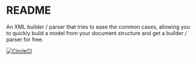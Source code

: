 # README

An XML builder / parser that tries to ease the common cases, allowing you to quickly build a model from your document structure and get a builder / parser for free. 

[![CircleCI](https://circleci.com/gh/wspringer/cruftless.svg?style=svg)](https://circleci.com/gh/wspringer/cruftless)
